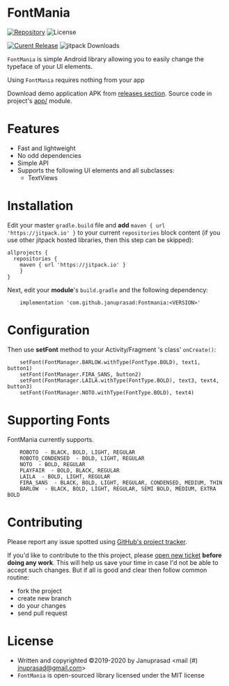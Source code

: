 FontMania
=====

 [![Repository](https://img.shields.io/badge/repo-GitHub-blue.svg)](https://github.com/januprasad/Fontmania)
 ![License](https://img.shields.io/github/license/MarcinOrlowski/fonty.svg)
 
 [![Curent Release](https://jitpack.io/v/MarcinOrlowski/fonty.svg)](https://jitpack.io/#januprasad/Fontmania)
 ![jitpack Downloads](https://jitpack.io/v/januprasad/Fontmania/month.svg)



 `FontMania` is simple Android library allowing you to easily change the typeface
 of your UI elements.

 Using `FontMania` requires  nothing from your app

 Download demo application APK from [releases section](https://github.com/januprasad/Fontmania/releases).
 Source code in project's [app/](https://github.com/januprasad/Fontmania/tree/master/app/src/main) module.

Features
========

 - Fast and lightweight
 - No odd dependencies
 - Simple API
 - Supports the following UI elements and all subclasses:
   * TextViews


Installation
============

 Edit your master `gradle.build` file and **add** `maven { url 'https://jitpack.io' }` to your current
 `repositories` block content (if you use other jitpack hosted libraries, then this step can be skipped):

    allprojects {
      repositories {
        maven { url 'https://jitpack.io' }
        }
    }

 Next, edit your **module**'s `build.gradle` and the following dependency:
        
        implementation 'com.github.januprasad:Fontmania:<VERSION>'

Configuration
=============

 Then use **setFont** method to your Activity/Fragment 's class' `onCreate()`:

        setFont(FontManager.BARLOW.withType(FontType.BOLD), text1, button1)
        setFont(FontManager.FIRA_SANS, button2)
        setFont(FontManager.LAILA.withType(FontType.BOLD), text3, text4, button3)
        setFont(FontManager.NOTO.withType(FontType.BOLD), text4)
        
Supporting Fonts
================

  FontMania currently supports.
  
        ROBOTO  - BLACK, BOLD, LIGHT, REGULAR
        ROBOTO_CONDENSED  - BOLD, LIGHT, REGULAR
        NOTO  - BOLD, REGULAR
        PLAYFAIR  - BOLD, BLACK, REGULAR
        LAILA  - BOLD, LIGHT, REGULAR
        FIRA_SANS  - BLACK, BOLD, LIGHT, REGULAR, CONDENSED, MEDIUM, THIN
        BARLOW  - BLACK, BOLD, LIGHT, REGULAR, SEMI BOLD, MEDIUM, EXTRA BOLD
        

Contributing
============

 Please report any issue spotted using [GitHub's project tracker](https://github.com/Januprasad/FontMania/issues).

 If you'd like to contribute to the this project, please [open new ticket](https://github.com/Januprasad/FontMania/issues)
 **before doing any work**. This will help us save your time in case I'd not be able to accept such changes. But if all is good and
 clear then follow common routine:

  * fork the project
  * create new branch
  * do your changes
  * send pull request


License
=======

  * Written and copyrighted &copy;2019-2020 by  Januprasad <mail (#) jnuprasad@gmail.com>
  * `FontMania` is open-sourced library licensed under the MIT license

